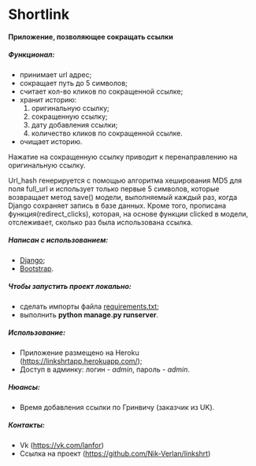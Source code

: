 # Shortlink
#### Приложение, позволяющее сокращать ссылки

##### Функционал:
- принимает url адрес;
- сокращает путь до 5 символов;
- считает кол-во кликов по сокращенной ссылке;
- хранит историю:
   1. оригинальную ссылку;
   2. сокращенную ссылку;
   3. дату добавления ссылки;
   4. количество кликов по сокращенной ссылке.
- очищает историю.

Нажатие на сокращенную ссылку приводит к перенаправлению 
на оригинальную ссылку.

Url_hash генерируется с помощью алгоритма
хеширования MD5 для поля full_url
и использует только первые 5 символов, 
которые возвращает метод save() модели, 
выполняемый каждый раз, когда Django сохраняет 
запись в базе данных. Кроме того, прописана функция(redirect_clicks), 
которая, на основе функции clicked в модели, отслеживает, сколько раз была использована ссылка. 


##### Написан с использованием:
- [Django](https://www.djangoproject.com/);
- [Bootstrap](https://getbootstrap.com/).

##### Чтобы запустить проект локально:
- сделать импорты файла [requirements.txt](./requirements.txt);
- выполнить __python manage.py runserver__.

##### Использование:
- Приложение размещено на Heroku (https://linkshrtapp.herokuapp.com/);
- Доступ в админку: логин - _admin_, пароль - _admin_.

##### Нюансы:
- Время добавления ссылки по Гринвичу (заказчик из UK).

##### Контакты:
- Vk (https://vk.com/lanfor)
- Ссылка на проект (https://github.com/Nik-Verlan/linkshrt)